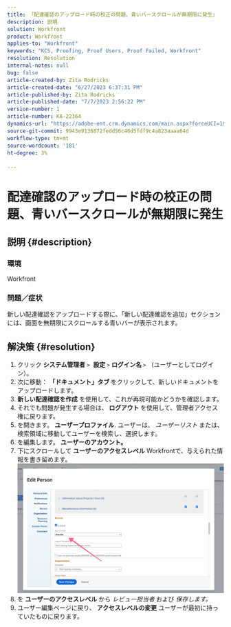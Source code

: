 ```yaml
---
title: 「配達確認のアップロード時の校正の問題、青いバースクロールが無期限に発生」
description: 説明
solution: Workfront
product: Workfront
applies-to: "Workfront"
keywords: "KCS, Proofing, Proof Users, Proof Failed, Workfront"
resolution: Resolution
internal-notes: null
bug: false
article-created-by: Zita Rodricks
article-created-date: "6/27/2023 6:37:31 PM"
article-published-by: Zita Rodricks
article-published-date: "7/7/2023 2:56:22 PM"
version-number: 1
article-number: KA-22364
dynamics-url: "https://adobe-ent.crm.dynamics.com/main.aspx?forceUCI=1&pagetype=entityrecord&etn=knowledgearticle&id=7033e4a7-1915-ee11-8f6e-6045bd0061cb"
source-git-commit: 9943e9136872fedd56c46d5fdf9c4a823aaaa64d
workflow-type: tm+mt
source-wordcount: '181'
ht-degree: 3%

---
```


# 配達確認のアップロード時の校正の問題、青いバースクロールが無期限に発生

## 説明 {#description}


### 環境

Workfront

### 問題／症状

新しい配達確認をアップロードする際に、「新しい配達確認を追加」セクションには、画面を無期限にスクロールする青いバーが表示されます。


## 解決策 {#resolution}


1. クリック <b>システム管理者</b> `>`  <b>設定 </b>`>` <b>ログイン名 </b>`>`  （ユーザーとしてログイン）。
2. 次に移動： <b>「ドキュメント」タブ </b>をクリックして、新しいドキュメントをアップロードします。
3. <b>新しい配達確認を作成</b> を使用して、これが再現可能かどうかを確認します。
4. それでも問題が発生する場合は、<b> ログアウト </b>を使用して、管理者アクセス権に戻ります。
5. を開きます。 <b>ユーザープロファイル</b>. ユーザーは、 *ユーザーリスト* または、検索領域に移動してユーザーを検索し、選択します。
6. を編集します。 <b>ユーザーのアカウント。</b>
7. 下にスクロールして <b>ユーザーのアクセスレベル</b> Workfrontで、与えられた情報を書き留めます。 <b>![](assets/793b8303-2615-ee11-8f6e-6045bd0061cb.png)</b>
8. を <b>ユーザーのアクセスレベル</b> から *レビュー担当者* および *保存します。*
9. ユーザー編集ページに戻り、 <b>アクセスレベルの変更</b> ユーザーが最初に持っていたものに戻ります。

